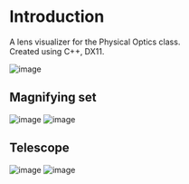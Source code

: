 # Introduction
A lens visualizer for the Physical Optics class. \
Created using C++, DX11.

![image](https://github.com/WildBitangent/FYO/assets/7337468/00cfdb68-6ea1-4bda-aa22-29c6acac49db)


## Magnifying set
![image](https://github.com/WildBitangent/FYO/assets/7337468/ba51ee6c-03c1-461b-8299-8fc44183d8c8)
![image](https://github.com/WildBitangent/FYO/assets/7337468/a0439f1b-ee8c-44ad-974a-8453561d587a)

## Telescope
![image](https://github.com/WildBitangent/FYO/assets/7337468/aac93208-5d3c-4ba2-b7ff-b36b05255c1e)
![image](https://github.com/WildBitangent/FYO/assets/7337468/b7fd5263-70d5-488c-bcad-83853e89d085)

